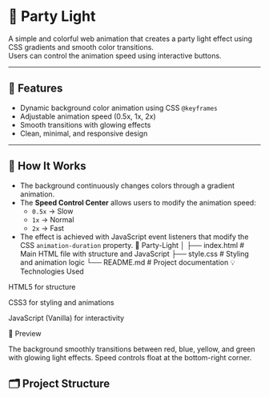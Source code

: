 # 🎉 Party Light

A simple and colorful web animation that creates a party light effect using CSS gradients and smooth color transitions.  
Users can control the animation speed using interactive buttons.

---

## 🌈 Features

- Dynamic background color animation using CSS `@keyframes`
- Adjustable animation speed (0.5x, 1x, 2x)
- Smooth transitions with glowing effects
- Clean, minimal, and responsive design

---

## 🧠 How It Works

- The background continuously changes colors through a gradient animation.
- The **Speed Control Center** allows users to modify the animation speed:
  - `0.5x` → Slow  
  - `1x` → Normal  
  - `2x` → Fast  
- The effect is achieved with JavaScript event listeners that modify the CSS `animation-duration` property.
📁 Party-Light
│
├── index.html # Main HTML file with structure and JavaScript
├── style.css # Styling and animation logic
└── README.md # Project documentation
💡 Technologies Used

HTML5 for structure

CSS3 for styling and animations

JavaScript (Vanilla) for interactivity

📸 Preview

The background smoothly transitions between red, blue, yellow, and green with glowing light effects.
Speed controls float at the bottom-right corner.

## 🗂️ Project Structure

